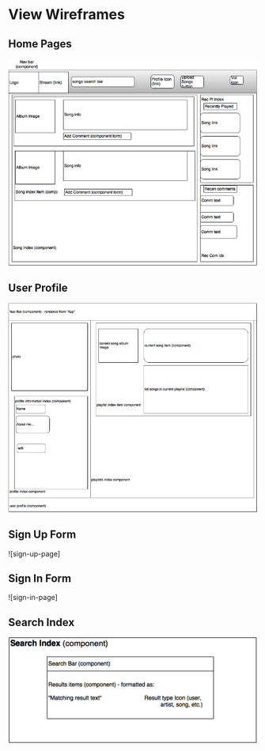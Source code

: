 # View Wireframes

## Home Pages
![home-page]

## User Profile
![user-profile]

## Sign Up Form
![sign-up-page]

## Sign In Form
![sign-in-page]

## Search Index
![search-index]

[home-page]: ./wireframes/Home.png
[user-profile]: ./wireframes/user_profile.png
[sign-up-form]: ./wireframes/sign_up_form.png
[sign-in-form]: ./wireframes/sign_in_form.png
[search-index]: ./wireframes/search_index.png
